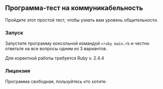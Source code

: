 ## Программа-тест на коммуникабельность

Пройдите этот простой тест, чтобы узнать вам уровень общительности.

### Запуск

Запустите программу консольной командой `>ruby main.rb` и честно ответьте на все вопросы одним из 3 вариантов.

Для коректной работы требуется Ruby v. 2.4.4

### Лицензия

Программа свободная, пользуйтесь кто хотите.